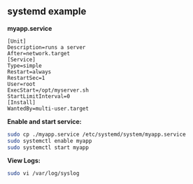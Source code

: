 ## systemd example

**myapp.service**

```
[Unit] 
Description=runs a server
After=network.target 
[Service] 
Type=simple 
Restart=always 
RestartSec=1 
User=root 
ExecStart=/opt/myserver.sh 
StartLimitInterval=0 
[Install] 
WantedBy=multi-user.target 
```

**Enable and start service:**

```bash
sudo cp ./myapp.service /etc/systemd/system/myapp.service
sudo systemctl enable myapp
sudo systemctl start myapp 
```

**View Logs:**

```bash
sudo vi /var/log/syslog
```
